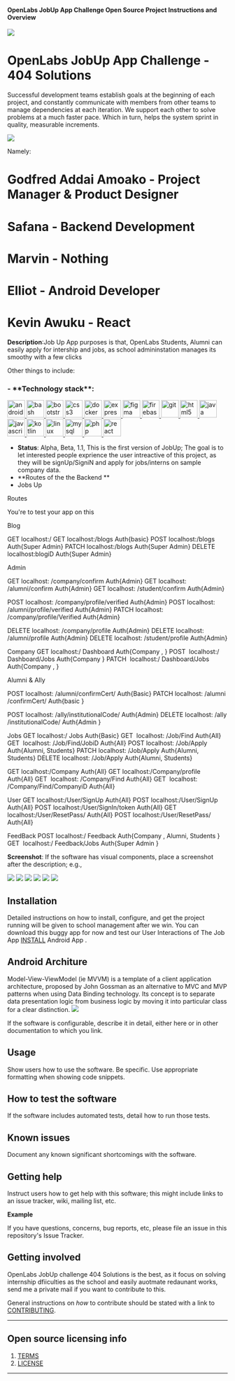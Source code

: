 #### OpenLabs JobUp App Challenge Open Source Project Instructions and Overview

![](https://github.com/OpenLabs-Job-App-404-Solutions/.github/blob/main/jobUp.jpeg)


# OpenLabs JobUp App Challenge - 404 Solutions


Successful development teams establish goals at the beginning of each project, and constantly communicate with members from other teams to manage dependencies at each iteration. We support each other to solve problems at a much faster pace. Which in turn, helps the system sprint in quality, measurable increments.

![](https://github.com/OpenLabs-Job-App-404-Solutions/.github/blob/main/404.jpeg)

Namely: 
# Godfred Addai Amoako - Project Manager & Product Designer
# Safana - Backend Development 
# Marvin - Nothing 
# Elliot - Android Developer 
# Kevin Awuku - React



**Description**:Job Up App purposes is that, OpenLabs Students, Alumni can easily apply for intership and jobs, as school admininstation manages its smoothy with a few clicks

Other things to include:
 

<h3 align="left">
  - **Technology stack**:</h3>
<p align="left"> <a href="https://developer.android.com" target="_blank" rel="noreferrer"> <img src="https://raw.githubusercontent.com/devicons/devicon/master/icons/android/android-original-wordmark.svg" alt="android" width="40" height="40"/> </a> <a href="https://www.gnu.org/software/bash/" target="_blank" rel="noreferrer"> <img src="https://www.vectorlogo.zone/logos/gnu_bash/gnu_bash-icon.svg" alt="bash" width="40" height="40"/> </a> <a href="https://getbootstrap.com" target="_blank" rel="noreferrer"> <img src="https://raw.githubusercontent.com/devicons/devicon/master/icons/bootstrap/bootstrap-plain-wordmark.svg" alt="bootstrap" width="40" height="40"/> </a> <a href="https://www.w3schools.com/css/" target="_blank" rel="noreferrer"> <img src="https://raw.githubusercontent.com/devicons/devicon/master/icons/css3/css3-original-wordmark.svg" alt="css3" width="40" height="40"/> </a> <a href="https://www.docker.com/" target="_blank" rel="noreferrer"> <img src="https://raw.githubusercontent.com/devicons/devicon/master/icons/docker/docker-original-wordmark.svg" alt="docker" width="40" height="40"/> </a> <a href="https://expressjs.com" target="_blank" rel="noreferrer"> <img src="https://raw.githubusercontent.com/devicons/devicon/master/icons/express/express-original-wordmark.svg" alt="express" width="40" height="40"/> </a> <a href="https://www.figma.com/" target="_blank" rel="noreferrer"> <img src="https://www.vectorlogo.zone/logos/figma/figma-icon.svg" alt="figma" width="40" height="40"/> </a> <a href="https://firebase.google.com/" target="_blank" rel="noreferrer"> <img src="https://www.vectorlogo.zone/logos/firebase/firebase-icon.svg" alt="firebase" width="40" height="40"/> </a> <a href="https://git-scm.com/" target="_blank" rel="noreferrer"> <img src="https://www.vectorlogo.zone/logos/git-scm/git-scm-icon.svg" alt="git" width="40" height="40"/> </a> <a href="https://www.w3.org/html/" target="_blank" rel="noreferrer"> <img src="https://raw.githubusercontent.com/devicons/devicon/master/icons/html5/html5-original-wordmark.svg" alt="html5" width="40" height="40"/> </a> <a href="https://www.java.com" target="_blank" rel="noreferrer"> <img src="https://raw.githubusercontent.com/devicons/devicon/master/icons/java/java-original.svg" alt="java" width="40" height="40"/> </a> <a href="https://developer.mozilla.org/en-US/docs/Web/JavaScript" target="_blank" rel="noreferrer"> <img src="https://raw.githubusercontent.com/devicons/devicon/master/icons/javascript/javascript-original.svg" alt="javascript" width="40" height="40"/> </a> <a href="https://kotlinlang.org" target="_blank" rel="noreferrer"> <img src="https://www.vectorlogo.zone/logos/kotlinlang/kotlinlang-icon.svg" alt="kotlin" width="40" height="40"/> </a> <a href="https://www.linux.org/" target="_blank" rel="noreferrer"> <img src="https://raw.githubusercontent.com/devicons/devicon/master/icons/linux/linux-original.svg" alt="linux" width="40" height="40"/> </a> <a href="https://www.mysql.com/" target="_blank" rel="noreferrer"> <img src="https://raw.githubusercontent.com/devicons/devicon/master/icons/mysql/mysql-original-wordmark.svg" alt="mysql" width="40" height="40"/> </a> <a href="https://www.php.net" target="_blank" rel="noreferrer"> <img src="https://raw.githubusercontent.com/devicons/devicon/master/icons/php/php-original.svg" alt="php" width="40" height="40"/> </a> <a href="https://reactjs.org/" target="_blank" rel="noreferrer"> <img src="https://raw.githubusercontent.com/devicons/devicon/master/icons/react/react-original-wordmark.svg" alt="react" width="40" height="40"/> </a> </p>


  - **Status**:  Alpha, Beta, 1.1, This is the first version of JobUp; The goal is to let interested people exprience the user intreactive of this project, as they will be signUp/SigniN and apply for jobs/interns on sample company data.
  - **Routes of the the Backend **
  - Jobs Up
 

Routes

You're to test your app on this 

Blog 

GET localhost:/
GET localhost:/blogs Auth{basic}
POST localhost:/blogs Auth{Super Admin}
PATCH localhost:/blogs Auth{Super Admin}
DELETE localhost:blogiD Auth{Super Admin}


Admin

GET localhost: /company/confirm Auth{Admin}
GET localhost: /alumni/confirm Auth{Admin}
GET localhost: /student/confirm Auth{Admin}

POST localhost: /company/profile/verified Auth{Admin}
POST localhost: /alumni/profile/verified Auth{Admin}
PATCH localhost: /company/profile/Verified Auth{Admin}

DELETE localhost: /company/profile Auth{Admin}
DELETE localhost: /alumni/profile Auth{Admin}
DELETE localhost: /student/profile Auth{Admin}

Company 
GET localhost:/ Dashboard Auth{Company , } 
POST  localhost:/ Dashboard/Jobs Auth{Company }
PATCH  localhost:/ Dashboard/Jobs Auth{Company , } 


Alumni & Ally 

POST localhost: /alumni/confirmCert/ Auth{Basic}
PATCH localhost: /alumni /confirmCert/ Auth{basic }

POST localhost: /ally/institutionalCode/ Auth{Admin}
DELETE localhost: /ally /institutionalCode/ Auth{Admin }



Jobs 
GET localhost:/ Jobs Auth{Basic} 
GET  localhost: /Job/Find Auth{All}
GET  localhost: /Job/Find/JobiD Auth{All}
POST localhost: /Job/Apply Auth{Alumni, Students}
PATCH localhost: /Job/Apply Auth{Alumni, Students}
DELETE localhost: /Job/Apply Auth{Alumni, Students}

GET localhost:/Company Auth{All} 
GET localhost:/Company/profile Auth{All} 
GET  localhost: /Company/Find Auth{All}
GET  localhost: /Company/Find/CompanyiD Auth{All}


User
GET localhost:/User/SignUp Auth{All}
POST localhost:/User/SignUp Auth{All}
POST localhost:/User/SignIn/token Auth{All}
GET localhost:/User/ResetPass/ Auth{All}
POST localhost:/User/ResetPass/ Auth{All}



FeedBack 
POST localhost:/ Feedback Auth{Company , Alumni, Students } 
GET  localhost:/ Feedback/Jobs Auth{Super Admin }




**Screenshot**: If the software has visual components, place a screenshot after the description; e.g.,

![](https://github.com/OpenLabs-Job-App-404-Solutions/.github/blob/main/signUp.jpeg)
![](https://github.com/OpenLabs-Job-App-404-Solutions/.github/blob/main/email%20verification.jpeg)
![](https://github.com/OpenLabs-Job-App-404-Solutions/.github/blob/main/mesage.jpeg)
![](https://github.com/OpenLabs-Job-App-404-Solutions/.github/blob/main/WhatsApp%20Image%202022-05-18%20at%209.42.13%20AM.jpeg)
![](https://github.com/OpenLabs-Job-App-404-Solutions/.github/blob/main/WhatsApp%20Image%202022-05-18%20at%209.42.13%20AM%20(1).jpeg)
![](https://github.com/OpenLabs-Job-App-404-Solutions/.github/blob/main/WhatsApp%20Image%202022-05-18%20at%209.42.12%20AM.jpeg)



## Installation

Detailed instructions on how to install, configure, and get the project running will be given to school management after we win.
You can download this buggy app for now and test our User Interactions of The Job App
[INSTALL](https://drive.google.com/file/d/1z1e-r0tn_mpX2Tl_0QtDg0uw36Z_bofG/view?usp=sharing) Android App .

## Android Architure 
Model-View-ViewModel (ie MVVM) is a template of a client application architecture, proposed by John Gossman as an alternative to MVC and MVP patterns when using Data Binding technology. Its concept is to separate data presentation logic from business logic by moving it into particular class for a clear distinction. 
![](https://github.com/OpenLabs-Job-App-404-Solutions/.github/blob/main/mvvm2.png)

If the software is configurable, describe it in detail, either here or in other documentation to which you link.

## Usage

Show users how to use the software.
Be specific.
Use appropriate formatting when showing code snippets.

## How to test the software

If the software includes automated tests, detail how to run those tests.

## Known issues

Document any known significant shortcomings with the software.

## Getting help

Instruct users how to get help with this software; this might include links to an issue tracker, wiki, mailing list, etc.

**Example**

If you have questions, concerns, bug reports, etc, please file an issue in this repository's Issue Tracker.

## Getting involved

OpenLabs JobUp challenge 404 Solutions is the best, as it focus on solving internship dfiiculties as the school and easily 
auotmate redaunant works, send me a private mail if you want to contribute to this. 


General instructions on _how_ to contribute should be stated with a link to [CONTRIBUTING](CONTRIBUTING.md).


----

## Open source licensing info
1. [TERMS](TERMS.md)
2. [LICENSE](LICENSE)


----
